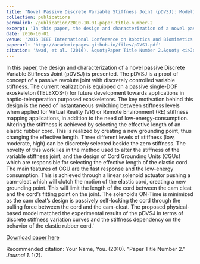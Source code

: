 ```yaml
---
title: "Novel Passive Discrete Variable Stiffness Joint (pDVSJ): Modeling, Design, and Characterization"
collection: publications
permalink: /publication/2010-10-01-paper-title-number-2
excerpt: 'In this paper, the design and characterization of a novel passive Discrete Variable Stiffness Joint (pDVSJ) is presented. The pDVSJ is a proof of concept of a passive revolute joint with discretely controlled variable stiffness. The current realization is equipped on a passive single-DOF exoskeleton (TELEXOS-I) for future development towards applications in haptic-teleoperation purposed exoskeletons. The key motivation behind this design is the need of instantaneous switching between stiffness levels when applied for Virtual Reality (VR) or Remote Environment (RE) stiffness mapping applications, in addition to the need of low-energy-consumption. Altering the stiffness is achieved by selecting the effective length of an elastic rubber cord. This is realized by creating a new grounding point, thus changing the effective length. Three different levels of stiffness (low, moderate, high) can be discretely selected beside the zero stiffness. The novelty of this work lies in the method used to alter the stiffness of the variable stiffness joint, and the design of Cord Grounding Units (CGUs) which are responsible for selecting the effective length of the elastic cord. The main features of CGU are the fast response and the low-energy consumption. This is achieved through a linear solenoid actuator pushing a cam-cleat which will clutch the motion of the elastic cord, creating a new grounding point. This will limit the length of the cord between the cam cleat and the cord’s fitting point on the joint. The solenoid’s ON-Time is minimized as the cam cleat’s design is passively self-locking the cord through the pulling force between the cord and the cam-cleat. The proposed physical-based model matched the experimental results of the pDVSJ in terms of discrete stiffness variation curves and the stiffness dependency on the behavior of the elastic rubber cord.'
date: 2016-10-01
venue: '2016 IEEE International Conference on Robotics and Biomimetics'
paperurl: 'http://academicpages.github.io/files/pDVSJ.pdf'
citation: 'Awad, et al. (2016). &quot;Paper Title Number 2.&quot; <i>Journal 1</i>. 1(2).'
---
```

In this paper, the design and characterization of a novel passive Discrete Variable Stiffness Joint (pDVSJ) is presented. The pDVSJ is a proof of concept of a passive revolute joint with discretely controlled variable stiffness. The current realization is equipped on a passive single-DOF exoskeleton (TELEXOS-I) for future development towards applications in haptic-teleoperation purposed exoskeletons. The key motivation behind this design is the need of instantaneous switching between stiffness levels when applied for Virtual Reality (VR) or Remote Environment (RE) stiffness mapping applications, in addition to the need of low-energy-consumption. Altering the stiffness is achieved by selecting the effective length of an elastic rubber cord. This is realized by creating a new grounding point, thus changing the effective length. Three different levels of stiffness (low, moderate, high) can be discretely selected beside the zero stiffness. The novelty of this work lies in the method used to alter the stiffness of the variable stiffness joint, and the design of Cord Grounding Units (CGUs) which are responsible for selecting the effective length of the elastic cord. The main features of CGU are the fast response and the low-energy consumption. This is achieved through a linear solenoid actuator pushing a cam-cleat which will clutch the motion of the elastic cord, creating a new grounding point. This will limit the length of the cord between the cam cleat and the cord’s fitting point on the joint. The solenoid’s ON-Time is minimized as the cam cleat’s design is passively self-locking the cord through the pulling force between the cord and the cam-cleat. The proposed physical-based model matched the experimental results of the pDVSJ in terms of discrete stiffness variation curves and the stiffness dependency on the behavior of the elastic rubber cord.'

[Download paper here](http://academicpages.github.io/files/pDVSJ.pdf)

Recommended citation: Your Name, You. (2010). "Paper Title Number 2." <i>Journal 1</i>. 1(2).
